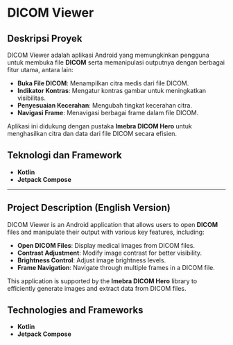 # DICOM Viewer

## Deskripsi Proyek

DICOM Viewer adalah aplikasi Android yang memungkinkan pengguna untuk membuka file **DICOM** serta memanipulasi outputnya dengan berbagai fitur utama, antara lain:

- **Buka File DICOM**: Menampilkan citra medis dari file DICOM.
- **Indikator Kontras**: Mengatur kontras gambar untuk meningkatkan visibilitas.
- **Penyesuaian Kecerahan**: Mengubah tingkat kecerahan citra.
- **Navigasi Frame**: Menavigasi berbagai frame dalam file DICOM.

Aplikasi ini didukung dengan pustaka **Imebra DICOM Hero** untuk menghasilkan citra dan data dari file DICOM secara efisien.

## Teknologi dan Framework
- **Kotlin**
- **Jetpack Compose**
---

## Project Description (English Version)

DICOM Viewer is an Android application that allows users to open **DICOM** files and manipulate their output with various key features, including:

- **Open DICOM Files**: Display medical images from DICOM files.
- **Contrast Adjustment**: Modify image contrast for better visibility.
- **Brightness Control**: Adjust image brightness levels.
- **Frame Navigation**: Navigate through multiple frames in a DICOM file.

This application is supported by the **Imebra DICOM Hero** library to efficiently generate images and extract data from DICOM files.

## Technologies and Frameworks
- **Kotlin**
- **Jetpack Compose**

